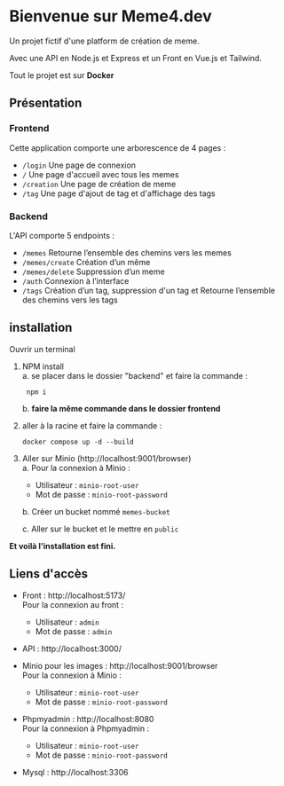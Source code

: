 # Bienvenue sur Meme4.dev

Un projet fictif d'une platform de création de meme.

Avec une API en Node.js et Express et un Front en Vue.js et Tailwind.  

Tout le projet est sur __Docker__  

## Présentation

   ### Frontend  
   Cette application comporte une arborescence de 4 pages :  
   - `/login` Une page de connexion  
   - `/` Une page d'accueil avec tous les memes  
   - `/creation` Une page de création de meme  
   - `/tag` Une page d'ajout de tag et d'affichage des tags  
        
   ### Backend  
   L'API comporte 5 endpoints :  
   - `/memes` Retourne l’ensemble des chemins vers les memes  
   - `/memes/create` Création d’un même  
   - `/memes/delete` Suppression d’un meme  
   - `/auth` Connexion à l’interface  
   - `/tags` Création d’un tag, suppression d'un tag et Retourne l’ensemble des chemins vers les tags  


## installation
Ouvrir un terminal

1. NPM install  
    a. se placer dans le dossier "backend" et faire la commande :  

        npm i
    
    b. __faire la même commande dans le dossier frontend__  
 
  
2. aller à la racine et faire la commande :  

    ```
    docker compose up -d --build
    ```


3. Aller sur Minio (http://localhost:9001/browser)  
    a. Pour la connexion à Minio :  
    - Utilisateur : `minio-root-user`  
    - Mot de passe : `minio-root-password`  
    
    b. Créer un bucket nommé `memes-bucket`

    c. Aller sur le bucket et le mettre en `public`

__Et voilà l'installation est fini.__

## Liens d'accès

- Front : http://localhost:5173/  
    Pour la connexion au front :  
    - Utilisateur : `admin`  
    - Mot de passe : `admin`  

- API : http://localhost:3000/

- Minio pour les images : http://localhost:9001/browser  
    Pour la connexion à Minio :  
    - Utilisateur : `minio-root-user`  
    - Mot de passe : `minio-root-password`  

- Phpmyadmin : http://localhost:8080  
    Pour la connexion à Phpmyadmin :  
    - Utilisateur : `minio-root-user`  
    - Mot de passe : `minio-root-password`  

- Mysql : http://localhost:3306
